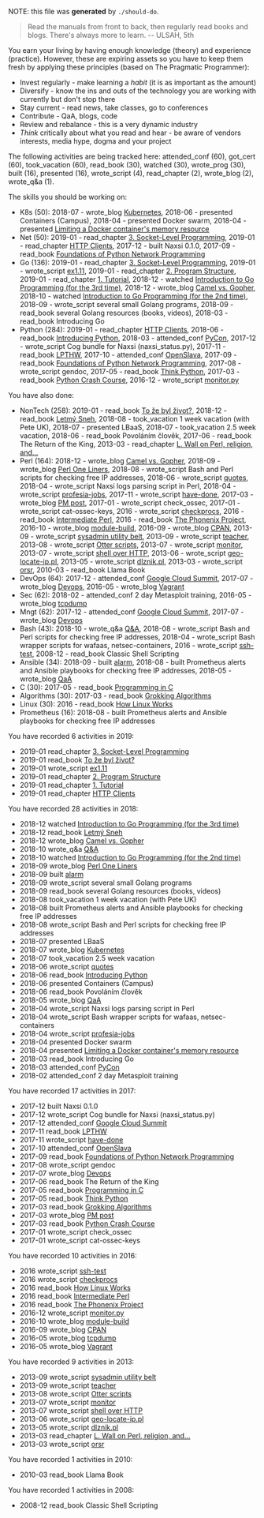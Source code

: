 NOTE: this file was **generated** by `./should-do`.

> Read the manuals from front to back, then regularly read books and blogs.
There's always more to learn. -- ULSAH, 5th

You earn your living by having enough knowledge (theory) and experience
(practice). However, these are expiring assets so you have to keep them fresh
by applying these principles (based on The Pragmatic Programmer):

* Invest regularly - make learning a *habit* (it is as important as the amount)
* Diversify - know the ins and outs of the technology you are working with
  currently but don't stop there
* Stay current - read news, take classes, go to conferences
* Contribute - QaA, blogs, code
* Review and rebalance - this is a very dynamic industry
* *Think* critically about what you read and hear - be aware of vendors
  interests, media hype, dogma and your project

The following activities are being tracked here: attended_conf (60), got_cert (60), took_vacation (60), read_book (30), watched (30), wrote_prog (30), built (16), presented (16), wrote_script (4), read_chapter (2), wrote_blog (2), wrote_q&a (1).

The skills you should be working on:

* K8s (50): 2018-07 - wrote_blog [Kubernetes](https://github.com/jreisinger/blog/blob/master/posts/kubernetes.md), 2018-06 - presented Containers (Campus), 2018-04 - presented Docker swarm, 2018-04 - presented [Limiting a Docker container's memory resource](https://gist.github.com/jreisinger/2f87098558d541cdbb7eb30b86163c39)
* Net (50): 2019-01 - read_chapter [3. Socket-Level Programming](https://www.apress.com/gp/book/9781484226919), 2019-01 - read_chapter [HTTP Clients](http://www.apress.com/gp/book/9781430258544), 2017-12 - built Naxsi 0.1.0, 2017-09 - read_book [Foundations of Python Network Programming](http://www.apress.com/gp/book/9781430258544)
* Go (136): 2019-01 - read_chapter [3. Socket-Level Programming](https://www.apress.com/gp/book/9781484226919), 2019-01 - wrote_script [ex1.11](https://github.com/torbiak/gopl/pull/10/commits/8b1e870590e460d4c04463d456e41c2f57f54be7), 2019-01 - read_chapter [2. Program Structure](https://www.gopl.io/), 2019-01 - read_chapter [1. Tutorial](https://www.gopl.io/), 2018-12 - watched [Introduction to Go Programming (for the 3rd time)](https://www.safaribooksonline.com/videos/introduction-to-go/9781491913871), 2018-12 - wrote_blog [Camel vs. Gopher](https://perlmonks.org/?node_id=1226977), 2018-10 - watched [Introduction to Go Programming (for the 2nd time)](https://www.safaribooksonline.com/videos/introduction-to-go/9781491913871), 2018-09 - wrote_script several small Golang programs, 2018-09 - read_book several Golang resources (books, videos), 2018-03 - read_book Introducing Go
* Python (284): 2019-01 - read_chapter [HTTP Clients](http://www.apress.com/gp/book/9781430258544), 2018-06 - read_book [Introducing Python](https://www.safaribooksonline.com/library/view/introducing-python/9781449361167/), 2018-03 - attended_conf [PyCon](https://2018.pycon.sk), 2017-12 - wrote_script Cog bundle for Naxsi (naxsi_status.py), 2017-11 - read_book [LPTHW](https://learnpythonthehardway.org/python3/), 2017-10 - attended_conf [OpenSlava](http://www.openslava.sk/2017), 2017-09 - read_book [Foundations of Python Network Programming](http://www.apress.com/gp/book/9781430258544), 2017-08 - wrote_script gendoc, 2017-05 - read_book [Think Python](http://greenteapress.com/wp/think-python-2e/), 2017-03 - read_book [Python Crash Course](https://www.nostarch.com/pythoncrashcourse), 2016-12 - wrote_script [monitor.py](https://github.com/jreisinger/sys/blob/master/monitor.py)

You have also done:

* NonTech (258): 2019-01 - read_book [To že byl život?](https://www.martinus.sk/?uItem=309414), 2018-12 - read_book [Letmý Sneh](https://www.martinus.sk/?uItem=183781), 2018-08 - took_vacation 1 week vacation (with Pete UK), 2018-07 - presented LBaaS, 2018-07 - took_vacation 2.5 week vacation, 2018-06 - read_book Povoláním člověk, 2017-06 - read_book The Return of the King, 2013-03 - read_chapter [L. Wall on Perl, religion, and...](http://interviews.slashdot.org/story/02/09/06/1343222/larry-wall-on-perl-religion-and)
* Perl (164): 2018-12 - wrote_blog [Camel vs. Gopher](https://perlmonks.org/?node_id=1226977), 2018-09 - wrote_blog [Perl One Liners](https://jreisinger.github.io/notes/posts/perl-one-liners/), 2018-08 - wrote_script Bash and Perl scripts for checking free IP addresses, 2018-06 - wrote_script [quotes](https://github.com/jreisinger/quotes), 2018-04 - wrote_script Naxsi logs parsing script in Perl, 2018-04 - wrote_script [profesia-jobs](https://github.com/jreisinger/profesia-jobs), 2017-11 - wrote_script [have-done](https://github.com/jreisinger/have-done), 2017-03 - wrote_blog [PM post](http://perlmonks.org/?node_id=1184546), 2017-01 - wrote_script check_ossec, 2017-01 - wrote_script cat-ossec-keys, 2016 - wrote_script [checkprocs](https://github.com/jreisinger/checkprocs), 2016 - read_book [Intermediate Perl](https://www.intermediateperl.com/), 2016 - read_book [The Phonenix Project](https://en.wikipedia.org/wiki/The_Phoenix_Project_(novel)), 2016-10 - wrote_blog [module-build](https://github.com/jreisinger/blog/blob/master/posts/module-build.md), 2016-09 - wrote_blog [CPAN](https://github.com/jreisinger/blog/blob/master/posts/finding-good-cpan-module.md), 2013-09 - wrote_script [sysadmin utility belt](https://github.com/jreisinger/MyUtils), 2013-09 - wrote_script [teacher](https://github.com/jreisinger/teacher), 2013-08 - wrote_script [Otter scripts](https://github.com/jreisinger/linux/tree/master/otter), 2013-07 - wrote_script [monitor](https://github.com/jreisinger/monitor), 2013-07 - wrote_script [shell over HTTP](https://github.com/jreisinger/http-sh), 2013-06 - wrote_script [geo-locate-ip.pl](https://github.com/jreisinger/linux/blob/master/geo-locate-ip.pl), 2013-05 - wrote_script [dlznik.pl](https://github.com/jreisinger/audit/blob/master/scripts/dlznik.pl), 2013-03 - wrote_script [orsr](https://github.com/jreisinger/audit/tree/master/orsr), 2010-03 - read_book Llama Book
* DevOps (64): 2017-12 - attended_conf [Google Cloud Summit](https://cloudplatformonline.com/Summit-Munich-2017.html), 2017-07 - wrote_blog [Devops](http://jreisinger.blogspot.sk/2017/07/devops.html), 2016-05 - wrote_blog [Vagrant](https://github.com/jreisinger/blog/blob/master/posts/vagrant.md)
* Sec (62): 2018-02 - attended_conf 2 day Metasploit training, 2016-05 - wrote_blog [tcpdump](https://github.com/jreisinger/blog/blob/master/posts/tcpdump.md)
* Mngt (62): 2017-12 - attended_conf [Google Cloud Summit](https://cloudplatformonline.com/Summit-Munich-2017.html), 2017-07 - wrote_blog [Devops](http://jreisinger.blogspot.sk/2017/07/devops.html)
* Bash (43): 2018-10 - wrote_q&a [Q&A](https://stackoverflow.com/questions/4632028/how-to-create-a-temporary-directory/53063602#53063602), 2018-08 - wrote_script Bash and Perl scripts for checking free IP addresses, 2018-04 - wrote_script Bash wrapper scripts for wafaas, netsec-containers, 2016 - wrote_script [ssh-test](https://github.com/skx/sysadmin-util/issues/17), 2008-12 - read_book Classic Shell Scripting
* Ansible (34): 2018-09 - built [alarm](https://github.com/jreisinger/alarm), 2018-08 - built Prometheus alerts and Ansible playbooks for checking free IP addresses, 2018-05 - wrote_blog [QaA](https://stackoverflow.com/questions/50394912/ansible-is-connecting-to-the-wrong-hosts-when-using-jump-host)
* C (30): 2017-05 - read_book [Programming in C](https://www.amazon.com/Programming-C-4th-Developers-Library/dp/0321776410)
* Algorithms (30): 2017-03 - read_book [Grokking Algorithms](https://www.manning.com/books/grokking-algorithms)
* Linux (30): 2016 - read_book [How Linux Works](https://www.nostarch.com/howlinuxworks2)
* Prometheus (16): 2018-08 - built Prometheus alerts and Ansible playbooks for checking free IP addresses

You have recorded 6 activities in 2019:

* 2019-01 read_chapter [3. Socket-Level Programming](https://www.apress.com/gp/book/9781484226919)
* 2019-01 read_book [To že byl život?](https://www.martinus.sk/?uItem=309414)
* 2019-01 wrote_script [ex1.11](https://github.com/torbiak/gopl/pull/10/commits/8b1e870590e460d4c04463d456e41c2f57f54be7)
* 2019-01 read_chapter [2. Program Structure](https://www.gopl.io/)
* 2019-01 read_chapter [1. Tutorial](https://www.gopl.io/)
* 2019-01 read_chapter [HTTP Clients](http://www.apress.com/gp/book/9781430258544)

You have recorded 28 activities in 2018:

* 2018-12 watched [Introduction to Go Programming (for the 3rd time)](https://www.safaribooksonline.com/videos/introduction-to-go/9781491913871)
* 2018-12 read_book [Letmý Sneh](https://www.martinus.sk/?uItem=183781)
* 2018-12 wrote_blog [Camel vs. Gopher](https://perlmonks.org/?node_id=1226977)
* 2018-10 wrote_q&a [Q&A](https://stackoverflow.com/questions/4632028/how-to-create-a-temporary-directory/53063602#53063602)
* 2018-10 watched [Introduction to Go Programming (for the 2nd time)](https://www.safaribooksonline.com/videos/introduction-to-go/9781491913871)
* 2018-09 wrote_blog [Perl One Liners](https://jreisinger.github.io/notes/posts/perl-one-liners/)
* 2018-09 built [alarm](https://github.com/jreisinger/alarm)
* 2018-09 wrote_script several small Golang programs
* 2018-09 read_book several Golang resources (books, videos)
* 2018-08 took_vacation 1 week vacation (with Pete UK)
* 2018-08 built Prometheus alerts and Ansible playbooks for checking free IP addresses
* 2018-08 wrote_script Bash and Perl scripts for checking free IP addresses
* 2018-07 presented LBaaS
* 2018-07 wrote_blog [Kubernetes](https://github.com/jreisinger/blog/blob/master/posts/kubernetes.md)
* 2018-07 took_vacation 2.5 week vacation
* 2018-06 wrote_script [quotes](https://github.com/jreisinger/quotes)
* 2018-06 read_book [Introducing Python](https://www.safaribooksonline.com/library/view/introducing-python/9781449361167/)
* 2018-06 presented Containers (Campus)
* 2018-06 read_book Povoláním člověk
* 2018-05 wrote_blog [QaA](https://stackoverflow.com/questions/50394912/ansible-is-connecting-to-the-wrong-hosts-when-using-jump-host)
* 2018-04 wrote_script Naxsi logs parsing script in Perl
* 2018-04 wrote_script Bash wrapper scripts for wafaas, netsec-containers
* 2018-04 wrote_script [profesia-jobs](https://github.com/jreisinger/profesia-jobs)
* 2018-04 presented Docker swarm
* 2018-04 presented [Limiting a Docker container's memory resource](https://gist.github.com/jreisinger/2f87098558d541cdbb7eb30b86163c39)
* 2018-03 read_book Introducing Go
* 2018-03 attended_conf [PyCon](https://2018.pycon.sk)
* 2018-02 attended_conf 2 day Metasploit training

You have recorded 17 activities in 2017:

* 2017-12 built Naxsi 0.1.0
* 2017-12 wrote_script Cog bundle for Naxsi (naxsi_status.py)
* 2017-12 attended_conf [Google Cloud Summit](https://cloudplatformonline.com/Summit-Munich-2017.html)
* 2017-11 read_book [LPTHW](https://learnpythonthehardway.org/python3/)
* 2017-11 wrote_script [have-done](https://github.com/jreisinger/have-done)
* 2017-10 attended_conf [OpenSlava](http://www.openslava.sk/2017)
* 2017-09 read_book [Foundations of Python Network Programming](http://www.apress.com/gp/book/9781430258544)
* 2017-08 wrote_script gendoc
* 2017-07 wrote_blog [Devops](http://jreisinger.blogspot.sk/2017/07/devops.html)
* 2017-06 read_book The Return of the King
* 2017-05 read_book [Programming in C](https://www.amazon.com/Programming-C-4th-Developers-Library/dp/0321776410)
* 2017-05 read_book [Think Python](http://greenteapress.com/wp/think-python-2e/)
* 2017-03 read_book [Grokking Algorithms](https://www.manning.com/books/grokking-algorithms)
* 2017-03 wrote_blog [PM post](http://perlmonks.org/?node_id=1184546)
* 2017-03 read_book [Python Crash Course](https://www.nostarch.com/pythoncrashcourse)
* 2017-01 wrote_script check_ossec
* 2017-01 wrote_script cat-ossec-keys

You have recorded 10 activities in 2016:

* 2016 wrote_script [ssh-test](https://github.com/skx/sysadmin-util/issues/17)
* 2016 wrote_script [checkprocs](https://github.com/jreisinger/checkprocs)
* 2016 read_book [How Linux Works](https://www.nostarch.com/howlinuxworks2)
* 2016 read_book [Intermediate Perl](https://www.intermediateperl.com/)
* 2016 read_book [The Phonenix Project](https://en.wikipedia.org/wiki/The_Phoenix_Project_(novel))
* 2016-12 wrote_script [monitor.py](https://github.com/jreisinger/sys/blob/master/monitor.py)
* 2016-10 wrote_blog [module-build](https://github.com/jreisinger/blog/blob/master/posts/module-build.md)
* 2016-09 wrote_blog [CPAN](https://github.com/jreisinger/blog/blob/master/posts/finding-good-cpan-module.md)
* 2016-05 wrote_blog [tcpdump](https://github.com/jreisinger/blog/blob/master/posts/tcpdump.md)
* 2016-05 wrote_blog [Vagrant](https://github.com/jreisinger/blog/blob/master/posts/vagrant.md)

You have recorded 9 activities in 2013:

* 2013-09 wrote_script [sysadmin utility belt](https://github.com/jreisinger/MyUtils)
* 2013-09 wrote_script [teacher](https://github.com/jreisinger/teacher)
* 2013-08 wrote_script [Otter scripts](https://github.com/jreisinger/linux/tree/master/otter)
* 2013-07 wrote_script [monitor](https://github.com/jreisinger/monitor)
* 2013-07 wrote_script [shell over HTTP](https://github.com/jreisinger/http-sh)
* 2013-06 wrote_script [geo-locate-ip.pl](https://github.com/jreisinger/linux/blob/master/geo-locate-ip.pl)
* 2013-05 wrote_script [dlznik.pl](https://github.com/jreisinger/audit/blob/master/scripts/dlznik.pl)
* 2013-03 read_chapter [L. Wall on Perl, religion, and...](http://interviews.slashdot.org/story/02/09/06/1343222/larry-wall-on-perl-religion-and)
* 2013-03 wrote_script [orsr](https://github.com/jreisinger/audit/tree/master/orsr)

You have recorded 1 activities in 2010:

* 2010-03 read_book Llama Book

You have recorded 1 activities in 2008:

* 2008-12 read_book Classic Shell Scripting
